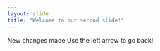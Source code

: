 ```yaml
---
layout: slide
title: "Welcome to our second slide!"
---
```

New changes made
Use the left arrow to go back!
